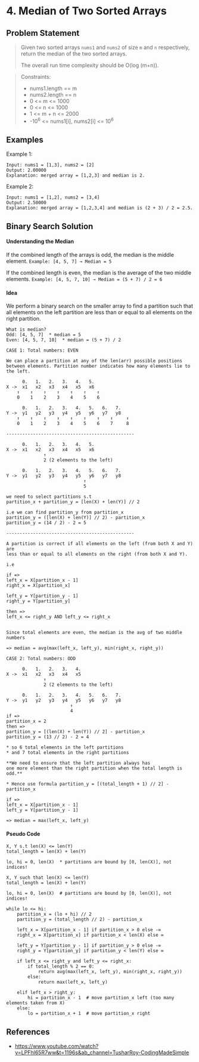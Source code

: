 # 4. Median of Two Sorted Arrays

## Problem Statement

> Given two sorted arrays `nums1` and `nums2` of size `m` and `n` respectively, return the median of the two sorted arrays.
>
> The overall run time complexity should be O(log (m+n)).

> Constraints:
>
> - nums1.length == m
> - nums2.length == n
> - 0 <= m <= 1000
> - 0 <= n <= 1000
> - 1 <= m + n <= 2000
> - -10<sup>6</sup> <= nums1[i], nums2[i] <= 10<sup>6</sup>

## Examples

Example 1:

```
Input: nums1 = [1,3], nums2 = [2]
Output: 2.00000
Explanation: merged array = [1,2,3] and median is 2.
```

Example 2:

```
Input: nums1 = [1,2], nums2 = [3,4]
Output: 2.50000
Explanation: merged array = [1,2,3,4] and median is (2 + 3) / 2 = 2.5.
```

## Binary Search Solution

#### Understanding the Median

If the combined length of the arrays is odd, the median is the middle element.
`Example: [4, 5, 7] → Median = 5`

If the combined length is even, the median is the average of the two middle elements.
`Example: [4, 5, 7, 10] → Median = (5 + 7) / 2 = 6`

#### Idea

We perform a binary search on the smaller array to find a partition such that all elements on the left partition are less than or equal to all elements on the right partition.

```
What is median?
Odd: [4, 5, 7]  * median = 5
Even: [4, 5, 7, 10]  * median = (5 + 7) / 2
```

```
CASE 1: Total numbers: EVEN

We can place a partition at any of the len(arr) possible positions between elements. Partition number indicates how many elements lie to the left.

      0.   1.   2.   3.   4.   5.
X ->  x1   x2   x3   x4   x5   x6
    ↑    ↑    ↑    ↑    ↑    ↑    ↑
    0    1    2    3    4    5    6

      0.   1.   2.   3.   4.   5.   6.   7.
Y ->  y1   y2   y3   y4   y5   y6   y7   y8
    ↑    ↑    ↑    ↑    ↑    ↑    ↑    ↑     ↑
    0    1    2    3    4    5    6    7     8

------------------------------------------------

      0.   1.   2.   3.   4.   5.
X ->  x1   x2   x3   x4   x5   x6
              ↑
              2 (2 elements to the left)

      0.   1.   2.   3.   4.   5.   6.   7.
Y ->  y1   y2   y3   y4   y5   y6   y7   y8
                             ↑
                             5

we need to select partitions s.t
partition_x + partition_y = [len(X) + len(Y)] // 2

i.e we can find partition_y from partition_x
partition_y = ([len(X) + len(Y)] // 2) - partition_x
partition_y = (14 / 2) - 2 = 5

------------------------------------------------

A partition is correct if all elements on the left (from both X and Y) are
less than or equal to all elements on the right (from both X and Y).

i.e

if =>
left_x = X[partition_x - 1]
right_x = X[partition_x]

left_y = Y[partition_y - 1]
right_y = Y[partition_y]

then =>
left_x <= right_y AND left_y <= right_x


Since total elements are even, the median is the avg of two middle numbers

=> median = avg(max(left_x, left_y), min(right_x, right_y))
```

```
CASE 2: Total numbers: ODD

      0.   1.   2.   3.   4.
X ->  x1   x2   x3   x4   x5
              ↑
              2 (2 elements to the left)

      0.   1.   2.   3.   4.   5.   6.   7.
Y ->  y1   y2   y3   y4   y5   y6   y7   y8
                        ↑
                        4
if =>
partition_x = 2
then =>
partition_y = [(len(X) + len(Y)) // 2] - partition_x
partition_y = (13 // 2) - 2 = 4

* so 6 total elements in the left partitions
* and 7 total elements in the right partitions

**We need to ensure that the left partition always has
one more element than the right partition when the total length is odd.**

* Hence use formula partition_y = [(total_length + 1) // 2] - partition_x

if =>
left_x = X[partition_x - 1]
left_y = Y[partition_y - 1]

=> median = max(left_x, left_y)
```

#### Pseudo Code

```
X, Y s.t len(X) <= len(Y)
total_length = len(X) + len(Y)

lo, hi = 0, len(X)  * partitions are bound by [0, len(X)], not indices!

X, Y such that len(X) <= len(Y)
total_length = len(X) + len(Y)

lo, hi = 0, len(X)  # partitions are bound by [0, len(X)], not indices!

while lo <= hi:
    partition_x = (lo + hi) // 2
    partition_y = (total_length // 2) - partition_x

    left_x = X[partition_x - 1] if partition_x > 0 else -∞
    right_x = X[partition_x] if partition_x < len(X) else ∞

    left_y = Y[partition_y - 1] if partition_y > 0 else -∞
    right_y = Y[partition_y] if partition_y < len(Y) else ∞

    if left_x <= right_y and left_y <= right_x:
        if total_length % 2 == 0:
            return avg(max(left_x, left_y), min(right_x, right_y))
        else:
            return max(left_x, left_y)

    elif left_x > right_y:
        hi = partition_x - 1  # move partition_x left (too many elements taken from X)
    else:
        lo = partition_x + 1  # move partition_x right
```

## References

- https://www.youtube.com/watch?v=LPFhl65R7ww&t=1196s&ab_channel=TusharRoy-CodingMadeSimple
